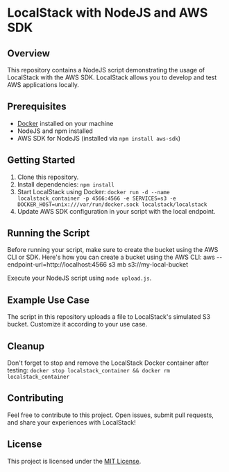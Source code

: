 # LocalStack with NodeJS and AWS SDK

## Overview
This repository contains a NodeJS script demonstrating the usage of LocalStack with the AWS SDK. LocalStack allows you to develop and test AWS applications locally.

## Prerequisites
- [Docker](https://www.docker.com/) installed on your machine
- NodeJS and npm installed
- AWS SDK for NodeJS (installed via `npm install aws-sdk`)

## Getting Started
1. Clone this repository.
2. Install dependencies: `npm install`
3. Start LocalStack using Docker: `docker run -d --name localstack_container -p 4566:4566 -e SERVICES=s3 -e DOCKER_HOST=unix:///var/run/docker.sock localstack/localstack`
4. Update AWS SDK configuration in your script with the local endpoint.

## Running the Script
Before running your script, make sure to create the bucket using the AWS CLI or SDK. Here's how you can create a bucket using the AWS CLI:
aws --endpoint-url=http://localhost:4566 s3 mb s3://my-local-bucket

Execute your NodeJS script using `node upload.js`.

## Example Use Case
The script in this repository uploads a file to LocalStack's simulated S3 bucket. Customize it according to your use case.

## Cleanup
Don't forget to stop and remove the LocalStack Docker container after testing: `docker stop localstack_container && docker rm localstack_container`

## Contributing
Feel free to contribute to this project. Open issues, submit pull requests, and share your experiences with LocalStack!

## License
This project is licensed under the [MIT License](LICENSE).
